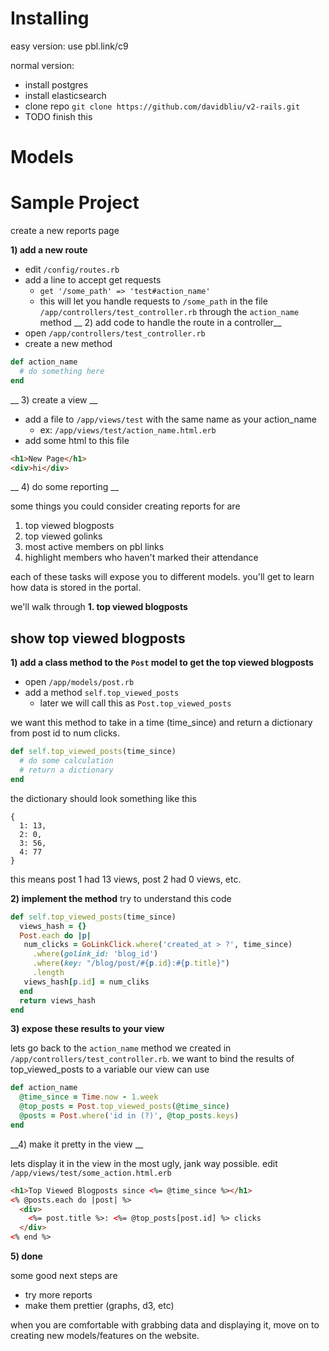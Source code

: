 # Installing

easy version: use pbl.link/c9

normal version: 
* install postgres
* install elasticsearch
* clone repo `git clone https://github.com/davidbliu/v2-rails.git`
* TODO finish this

# Models

# Sample Project
create a new reports page

__1) add a new route__
* edit `/config/routes.rb`
* add a line to accept get requests
  * `get '/some_path' => 'test#action_name'`
  * this will let you handle requests to `/some_path` in the file `/app/controllers/test_controller.rb` through the `action_name` method
__ 2) add code to handle the route in a controller__
* open `/app/controllers/test_controller.rb`
* create a new method
```ruby
def action_name
  # do something here
end
```
__ 3) create a view __
* add a file to `/app/views/test` with the same name as your action_name
  * ex: `/app/views/test/action_name.html.erb`
* add some html to this file
```html
<h1>New Page</h1>
<div>hi</div>
```
__ 4) do some reporting __

some things you could consider creating reports for are

1. top viewed blogposts
2. top viewed golinks
3. most active members on pbl links
4. highlight members who haven't marked their attendance

each of these tasks will expose you to different models. you'll get to learn how data is stored in the portal.

we'll walk through __1. top viewed blogposts__

## show top viewed blogposts

__1) add a class method to the `Post` model to get the top viewed blogposts__

* open `/app/models/post.rb`
* add a method `self.top_viewed_posts`
  * later we will call this as `Post.top_viewed_posts`

we want this method to take in a time (time_since) and return a dictionary from post id to num clicks.
```ruby
def self.top_viewed_posts(time_since)
  # do some calculation
  # return a dictionary
end
```
the dictionary should look something like this
```
{
  1: 13,
  2: 0,
  3: 56,
  4: 77
}
```
this means post 1 had 13 views, post 2 had 0 views, etc.

__2) implement the method__
try to understand this code
```ruby
def self.top_viewed_posts(time_since)
  views_hash = {}
  Post.each do |p|
   num_clicks = GoLinkClick.where('created_at > ?', time_since)
     .where(golink_id: 'blog_id')
     .where(key: "/blog/post/#{p.id}:#{p.title}")
     .length
   views_hash[p.id] = num_cliks
  end
  return views_hash
end
```
__3) expose these results to your view__

lets go back to the `action_name` method we created in `/app/controllers/test_controller.rb`. we want to bind the results of top_viewed_posts to a variable our view can use

```ruby
def action_name
  @time_since = Time.now - 1.week
  @top_posts = Post.top_viewed_posts(@time_since)
  @posts = Post.where('id in (?)', @top_posts.keys)
end
```

__4) make it pretty in the view __

lets display it in the view in the most ugly, jank way possible. edit `/app/views/test/some_action.html.erb`
```html
<h1>Top Viewed Blogposts since <%= @time_since %></h1>
<% @posts.each do |post| %>
  <div>
    <%= post.title %>: <%= @top_posts[post.id] %> clicks
  </div>
<% end %>
```

__5) done__

some good next steps are
* try more reports
* make them prettier (graphs, d3, etc)

when you are comfortable with grabbing data and displaying it, move on to creating new models/features on the website.
  


    
